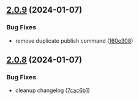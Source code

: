 ## [2.0.9](https://github.com/marco-streng/styled-off-canvas/compare/v2.0.8...v2.0.9) (2024-01-07)


### Bug Fixes

* remove duplicate publish command ([160e308](https://github.com/marco-streng/styled-off-canvas/commit/160e308e84054bda2f9d80ff8917b35eed6512d5))

## [2.0.8](https://github.com/marco-streng/styled-off-canvas/compare/v2.0.7...v2.0.8) (2024-01-07)


### Bug Fixes

* cleanup changelog ([7cac6b1](https://github.com/marco-streng/styled-off-canvas/commit/7cac6b1de4639ae30ee3cd0ff2e27fc9d6056d1d))
